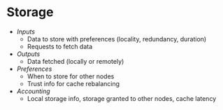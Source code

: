 # Storage

- *Inputs*
    - Data to store with preferences (locality, redundancy, duration)
    - Requests to fetch data
- *Outputs*
    - Data fetched (locally or remotely)
- *Preferences*
    - When to store for other nodes
    - Trust info for cache rebalancing
- *Accounting*
    - Local storage info, storage granted to other nodes, cache latency
